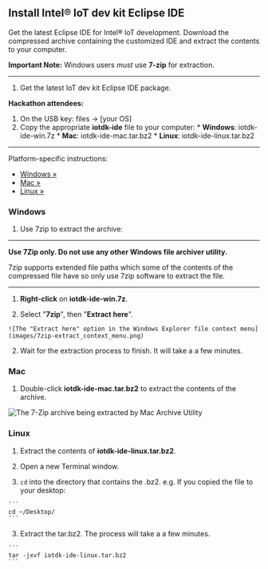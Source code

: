 ## Install Intel® IoT dev kit Eclipse IDE

Get the latest Eclipse IDE for Intel® IoT development. Download the compressed archive containing the customized IDE and extract the contents to your computer. 

**Important Note:** Windows users _must_ use **7-zip** for extraction.

---

1. Get the latest IoT dev kit Eclipse IDE package.

  **Hackathon attendees:**
  1. On the USB key: files → [your OS]
  2. Copy the appropriate **iotdk-ide** file to your computer:
    * **Windows**: iotdk-ide-win.7z
    * **Mac**: iotdk-ide-mac.tar.bz2 
    * **Linux**: iotdk-ide-linux.tar.bz2

---

Platform-specific instructions:

* [Windows »](#windows)
* [Mac »](#mac)
* [Linux »](#linux)


### Windows


1. Use 7zip to extract the archive: 

  ---

  **Use 7Zip only. Do not use any other Windows file archiver utility.**

  7zip supports extended file paths which some of the contents of the compressed file have so only use 7zip software to extract the file. 

  ---

  1. **Right-click** on **iotdk-ide-win.7z**.

  2. Select "**7zip**", then "**Extract here**". 

    ![The "Extract here" option in the Windows Explorer file context menu](images/7zip-extract_context_menu.png)

2. Wait for the extraction process to finish. It will take a a few minutes.


### Mac

1. Double-click **iotdk-ide-mac.tar.bz2** to extract the contents of the archive.

  ![The 7-Zip archive being extracted by Mac Archive Utility](images/7zip-mac_archive_utility.png)


### Linux

1. Extract the contents of **iotdk-ide-linux.tar.bz2**.

  1. Open a new Terminal window.

  2. `cd` into the directory that contains the .bz2. e.g. If you copied the file to your desktop: 

    ```
    cd ~/Desktop/
    ```

  3. Extract the tar.bz2. The process will take a a few minutes. 

    ```
    tar -jxvf iotdk-ide-linux.tar.bz2
    ```
